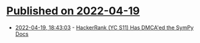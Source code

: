 # [Published on 2022-04-19](index.md)

* [2022-04-19, 18:43:03](https://news.ycombinator.com/item?id=31087175) - [HackerRank (YC S11) Has DMCA'ed the SymPy Docs](https://github.com/sympy/sympy_doc)

